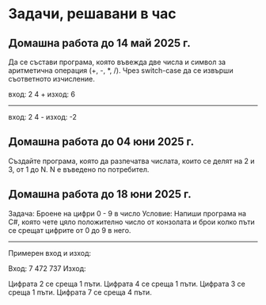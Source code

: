 # Задачи, решавани в час

## Домашна работа до 14 май 2025 г.

Да се състави програма, която въвежда две числа и символ за аритметична операция (+, -, *, /).
 Чрез switch-case да се извърши съответното изчисление.
 
 вход: 2 4 +	изход: 6
 
 ---------------
  вход: 2 4 -	изход: -2

## Домашна работа до 04 юни 2025 г.
Създайте програма, която да разпечатва числата, които се делят на 2 и 3, от 1 до N. N е въведено по потребител.


## Домашна работа до 18 юни 2025 г.
Задача: Броене на цифри 0 - 9 в число
 Условие:
Напиши програма на C#, която чете цяло положително число от конзолата и брои колко пъти се срещат цифрите от 0 до 9 в него.
________________________________________
Примерен вход и изход:

Вход:
7 472 737
Изход:

Цифрата 2 се среща 1 пъти.
Цифрата 4 се среща 1 пъти.
Цифрата 3 се среща 1 пъти.
Цифрата 7 се среща 4 пъти.

